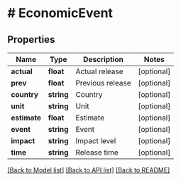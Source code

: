 # # EconomicEvent

## Properties

Name | Type | Description | Notes
------------ | ------------- | ------------- | -------------
**actual** | **float** | Actual release | [optional]
**prev** | **float** | Previous release | [optional]
**country** | **string** | Country | [optional]
**unit** | **string** | Unit | [optional]
**estimate** | **float** | Estimate | [optional]
**event** | **string** | Event | [optional]
**impact** | **string** | Impact level | [optional]
**time** | **string** | Release time | [optional]

[[Back to Model list]](../../README.md#models) [[Back to API list]](../../README.md#endpoints) [[Back to README]](../../README.md)

